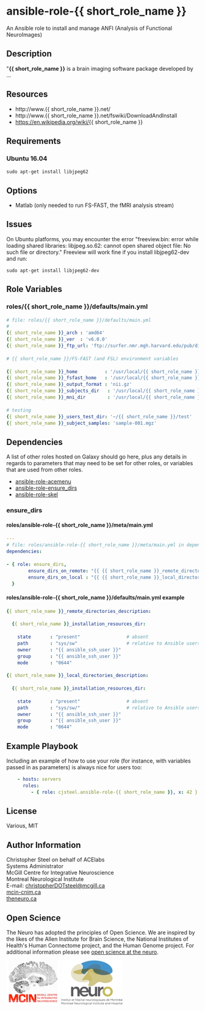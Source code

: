 
ansible-role-{{ short_role_name }}
=======================

An Ansible role to install and manage ANFI (Analysis of Functional NeuroImages)


Description
-----------

"**{{ short_role_name }}** is a brain imaging software package developed by ...


Resources
---------

-  http://www.{{ short_role_name }}.net/ 
-  http://www.{{ short_role_name }}.net/fswiki/DownloadAndInstall 
-  https://en.wikipedia.org/wiki/{{ short_role_name }} 



Requirements
------------

### Ubuntu 16.04

```shell
sudo apt-get install libjpeg62
```


Options
-------

- Matlab (only needed to run FS-FAST, the fMRI analysis stream)


Issues
------

On Ubuntu platforms, you may encounter the error "freeview.bin: error while loading shared libraries: libjpeg.so.62: cannot open shared object file: No such file or directory." Freeview will work fine if you install libjpeg62-dev and run: 

```shell
sudo apt-get install libjpeg62-dev
```


Role Variables
--------------

### roles/{{ short_role_name }}/defaults/main.yml

```yaml
# file: roles/{{ short_role_name }}/defaults/main.yml
#
{{ short_role_name }}_arch : 'amd64'
{{ short_role_name }}_ver  : 'v6.0.0'
{{ short_role_name }}_ftp_url: 'ftp://surfer.nmr.mgh.harvard.edu/pub/dist/{{ short_role_name }}/6.0.0/{{ short_role_name }}-Linux-centos6_x86_64-stable-pub-v6.0.0.tar.gz'

# {{ short_role_name }}/FS-FAST (and FSL) environment variables

{{ short_role_name }}_home          : '/usr/local/{{ short_role_name }}'
{{ short_role_name }}_fsfast_home   : '/usr/local/{{ short_role_name }}/fsfast'
{{ short_role_name }}_output_format : 'nii.gz'
{{ short_role_name }}_subjects_dir	 : '/usr/local/{{ short_role_name }}/subjects'
{{ short_role_name }}_mni_dir		 : '/usr/local/{{ short_role_name }}/mni'

# testing 
{{ short_role_name }}_users_test_dir: '~/{{ short_role_name }}/test'
{{ short_role_name }}_subject_samples: 'sample-001.mgz'
```


Dependencies
------------

A list of other roles hosted on Galaxy should go here, plus any details in regards to parameters that may need to be set for other roles, or variables that are used from other roles.

* [ ansible-role-acemenu ]( https://github.com/cjsteel/ansible-role-acemenu )
* [ ansible-role-ensure_dirs ]( https://github.com/csteel/ansible-role-ensure_dirs )
* [ ansible-role-skel ]( https://github.com/csteel/ansible-role-skel )

### ensure_dirs

#### roles/ansible-role-{{ short_role_name }}/meta/main.yml

```yaml
---
# file: roles/ansible-role-{{ short_role_name }}/meta/main.yml in dependant role
dependencies:

- { role: ensure_dirs, 
        ensure_dirs_on_remote: "{{ {{ short_role_name }}_remote_directories_description }}",
        ensure_dirs_on_local : "{{ {{ short_role_name }}_local_directories_description }}"
  }
```

#### roles/ansible-role-{{ short_role_name }}/defaults/main.yml example

```yaml
{{ short_role_name }}_remote_directories_description:

  {{ short_role_name }}_installation_resources_dir:

    state       : "present"					# absent
    path        : "sys/sw"					# relative to Ansible users home
    owner       : "{{ ansible_ssh_user }}"
    group       : "{{ ansible_ssh_user }}"
    mode        : "0644"

{{ short_role_name }}_local_directories_description:

  {{ short_role_name }}_installation_resources_dir:

    state       : "present"					# absent
    path        : "sys/sw/" 				# relative to Ansible users home dir
    owner       : "{{ ansible_ssh_user }}"
    group       : "{{ ansible_ssh_user }}"
    mode        : "0644"
```


Example Playbook
----------------

Including an example of how to use your role (for instance, with variables passed in as parameters) is always nice for users too:

```yaml
    - hosts: servers
      roles:
         - { role: cjsteel.ansible-role-{{ short_role_name }}, x: 42 }
```



## License

Various, MIT



## Author Information

Christopher Steel on behalf of ACElabs  
Systems Administrator  
McGill Centre for Integrative Neuroscience  
Montreal Neurological Institute  
E-mail: christopherDOTsteel@mcgill.ca  
[mcin-cnim.ca](http://mcin-cnim.ca/)  
[theneuro.ca](http://www.mcgill.ca/neuro/)  



## Open Science

The Neuro has adopted the principles of Open Science. We are inspired by the likes of the Allen Institute for Brain Science, the National Institutes of Health's Human Connectome project, and the Human Genome project. For additional information please see [open science at the neuro]( https://www.mcgill.ca/neuro/open-science-0).



![MCIN](imgs/mcin-logo-brain-140x116.png)          ![neuro](imgs/neuro-logo-160x116.png)  